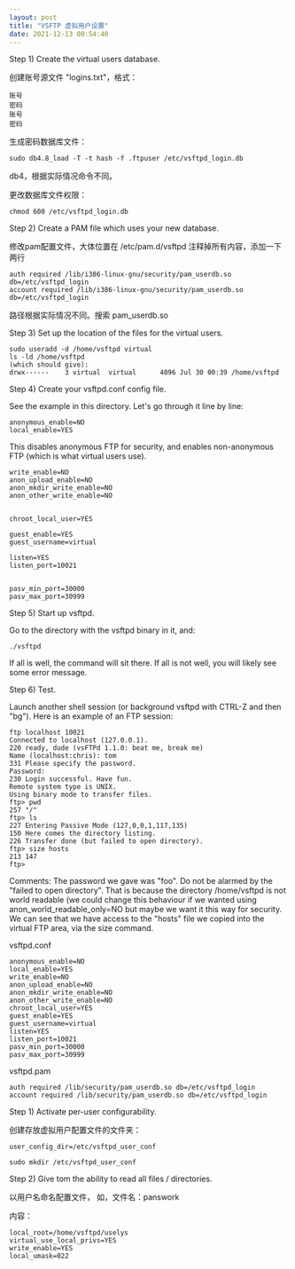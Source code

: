 ```yaml
---
layout: post
title: "VSFTP 虚拟用户设置"
date: 2021-12-13 00:54:40
---
```


Step 1) Create the virtual users database.

创建账号源文件 "logins.txt"，格式：
```
账号
密码
账号
密码
```
生成密码数据库文件：
```
sudo db4.8_load -T -t hash -f .ftpuser /etc/vsftpd_login.db
```
db4，根据实际情况命令不同。

更改数据库文件权限：
```
chmod 600 /etc/vsftpd_login.db
```

Step 2) Create a PAM file which uses your new database.

修改pam配置文件，大体位置在 /etc/pam.d/vsftpd
注释掉所有内容，添加一下两行
```
auth required /lib/i386-linux-gnu/security/pam_userdb.so db=/etc/vsftpd_login
account required /lib/i386-linux-gnu/security/pam_userdb.so db=/etc/vsftpd_login
```
路径根据实际情况不同。搜索 pam_userdb.so


Step 3) Set up the location of the files for the virtual users.
```
sudo useradd -d /home/vsftpd virtual
ls -ld /home/vsftpd
(which should give):
drwx------    3 virtual  virtual      4096 Jul 30 00:39 /home/vsftpd
```

Step 4) Create your vsftpd.conf config file.

See the example in this directory. Let's go through it line by line:
```
anonymous_enable=NO
local_enable=YES
```
This disables anonymous FTP for security, and enables non-anonymous FTP (which
is what virtual users use).
```
write_enable=NO
anon_upload_enable=NO
anon_mkdir_write_enable=NO
anon_other_write_enable=NO


chroot_local_user=YES

guest_enable=YES
guest_username=virtual

listen=YES
listen_port=10021


pasv_min_port=30000
pasv_max_port=30999
```

Step 5) Start up vsftpd.

Go to the directory with the vsftpd binary in it, and:
```
./vsftpd
```
If all is well, the command will sit there. If all is not well, you will
likely see some error message.


Step 6) Test.

Launch another shell session (or background vsftpd with CTRL-Z and then "bg").
Here is an example of an FTP session:
```
ftp localhost 10021
Connected to localhost (127.0.0.1).
220 ready, dude (vsFTPd 1.1.0: beat me, break me)
Name (localhost:chris): tom
331 Please specify the password.
Password:
230 Login successful. Have fun.
Remote system type is UNIX.
Using binary mode to transfer files.
ftp> pwd
257 "/"
ftp> ls
227 Entering Passive Mode (127,0,0,1,117,135)
150 Here comes the directory listing.
226 Transfer done (but failed to open directory).
ftp> size hosts
213 147
ftp>
```
Comments:
The password we gave was "foo".
Do not be alarmed by the "failed to open directory". That is because the
directory /home/vsftpd is not world readable (we could change this
behaviour if we wanted using anon_world_readable_only=NO but maybe we want
it this way for security.
We can see that we have access to the "hosts" file we copied into the virtual
FTP area, via the size command.


vsftpd.conf
```
anonymous_enable=NO
local_enable=YES
write_enable=NO
anon_upload_enable=NO
anon_mkdir_write_enable=NO
anon_other_write_enable=NO
chroot_local_user=YES
guest_enable=YES
guest_username=virtual
listen=YES
listen_port=10021
pasv_min_port=30000
pasv_max_port=30999
```

vsftpd.pam
```
auth required /lib/security/pam_userdb.so db=/etc/vsftpd_login
account required /lib/security/pam_userdb.so db=/etc/vsftpd_login
```


Step 1) Activate per-user configurability.

创建存放虚拟用户配置文件的文件夹：
```
user_config_dir=/etc/vsftpd_user_conf

sudo mkdir /etc/vsftpd_user_conf
```

Step 2) Give tom the ability to read all files / directories.

以用户名命名配置文件，
如，文件名：panswork

内容：
```
local_root=/home/vsftpd/uselys
virtual_use_local_privs=YES
write_enable=YES
local_umask=022
```